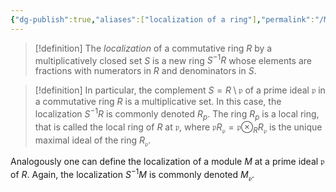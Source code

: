 ```yaml
---
{"dg-publish":true,"aliases":["localization of a ring"],"permalink":"/MATH/代数几何/Nodes/Localization of a Ring/","dgPassFrontmatter":true}
---
```



> [!definition]
> The *localization* of a commutative ring $R$ by a multiplicatively closed set $S$ is a new ring $S^{-1} R$ whose elements are fractions with numerators in $R$ and denominators in $S$.


> [!definition]
> In particular, the complement $S=R \setminus \mathfrak{p}$ of a prime ideal $\mathfrak{p}$ in a commutative ring $R$ is a multiplicative set. In this case, the localization $S^{-1} R$ is commonly denoted $R_p$. The ring $R_p$ is a local ring, that is called the local ring of $R$ at $\mathfrak{p}$, where $\mathfrak{p} R_{\mathfrak{p}}=\mathfrak{p} \otimes_R R_{\mathfrak{p}}$ is the unique maximal ideal of the ring $R_{\mathfrak{p}}$. 


Analogously one can define the localization of a module $M$ at a prime ideal $\mathfrak{p}$ of $R$. Again, the localization $S^{-1} M$ is commonly denoted $M_{\mathfrak{p}}$.